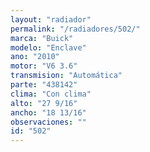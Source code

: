 ```yaml
---
layout: "radiador"
permalink: "/radiadores/502/"
marca: "Buick"
modelo: "Enclave"
ano: "2010"
motor: "V6 3.6"
transmision: "Automática"
parte: "438142"
clima: "Con clima"
alto: "27 9/16"
ancho: "18 13/16"
observaciones: ""
id: "502"
---
```



